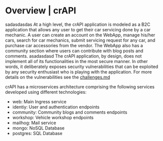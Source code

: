 Overview | crAPI
================
sadasdasdas
At a high level, the crAPI application is modeled as a B2C application that allows any user to get their car servicing done by a car mechanic. A user can create an account on the WebApp, manage his/her cars, search for car mechanics, submit servicing request for any car, and purchase car accessories from the vendor. The WebApp also has a community section where users can contribute with blog posts and comments.
asadasdasd
The crAPI application, by design, does not implement all of its functionalities in the most secure manner. In other words, it deliberately exposes security vulnerabilities that can be exploited by any security enthusiast who is playing with the application. For more details on the vulnerabilities see the [challenges.md][0]

crAPI has a microservices architecture comprising the following services developed using different technologies: 

* web: Main Ingress service
* identiy: User and authentication endpoints
* community: Community blogs and comments endpoints
* workshop: Vehicle workshop endpoints
* mailhog: Mail service
* mongo: NoSQL Database
* postgres: SQL Database

[0]: ./challenges.md
